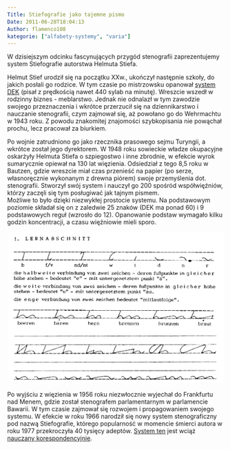 ```yaml
---
Title: Stiefografie jako tajemne pismo
Date: 2011-06-28T18:04:13
Author: flamenco108
kategorie: ["alfabety-systemy", "varia"]
---
```


W dzisiejszym odcinku fascynujących przygód stenografii zaprezentujemy
system Stiefografie autorstwa Helmuta Stiefa. 
 
Helmut Stief urodził się na początku XXw., ukończył następnie szkoły, do
jakich posłali go rodzice. W tym czasie po mistrzowsku opanował [system
DEK](http://pl.wikipedia.org/wiki/Deutsche_Einheitskurzschrift) (pisał z
prędkością nawet 440 sylab na minutę). 
Wreszcie wszedł w rodzinny biznes - meblarstwo. 
Jednak nie odnalazł w tym zawodzie swojego przeznaczenia i
wkrótce przerzucił się na dziennikarstwo i nauczanie stenografii, czym
zajmował się, aż powołano go do Wehrmachtu w 1943 roku. Z powodu
znakomitej znajomości szybkopisania nie powąchał prochu, lecz pracował
za biurkiem.  

Po wojnie zatrudniono go jako rzecznika prasowego sejmu Turyngii, a
wkrótce został jego dyrektorem. W 1948 roku sowieckie władze okupacyjne
oskarżyły Helmuta Stiefa o szpiegostwo i inne zbrodnie, w efekcie wyrok
sumarycznie opiewał na 130 lat więzienia. Odsiedział z tego 8,5 roku w
Bautzen, gdzie wreszcie miał czas przenieść na papier (po serze,
własnoręcznie wykonanym z drewna piórem) swoje przemyślenia dot.
stenografii. Stworzył swój system i nauczył go 200 spośród
współwięźniów, którzy zaczęli się tym posługiwać jak tajnym pismem.  
Możliwe to było dzięki niezwykłej prostocie systemu. Na podstawowym
poziomie składał się on z zaledwie 25 znaków (DEK ma ponad 60) i 9
podstawowych reguł (wzrosło do 12). Opanowanie podstaw wymagało kilku
godzin koncentracji, a czasu więźniowie mieli sporo.



![](stiefo.png)



Po wyjściu z więzienia w 1956 roku niezwłocznie wyjechał do Frankfurtu
nad Menem, gdzie został stenografem parlamentarnym w parlamencie
Bawarii. W tym czasie zajmował się rozwojem i propagowaniem swojego
systemu. W efekcie w roku 1966 narodził się nowy system stenograficzny
pod nazwą Stiefografie, którego popularność w momencie śmierci autora w
roku 1977 przekroczyła 40 tysięcy adeptów. 
[System ten](https://translate.googleusercontent.com/translate_c?hl=pl&ie=UTF8&prev=_t&rurl=translate.google.com&sl=de&tl=en&twu=1&u=http://www.oekobuero.de/vrst.htm&usg=ALkJrhhuFMlMllD_7BqYoV1JJviW_9TtsQ)
jest wciąż 
[nauczany korespondencyjnie](http://www.oekobuero.de/vrst.htm).
